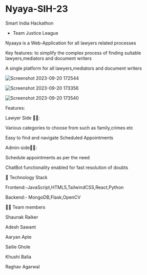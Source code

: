 # Nyaya-SIH-23
Smart India Hackathon
- Team Justice League

Nyaaya is a Web-Application for all lawyers related processes

Key features:
to simplify the complex process of finding suitable lawyers,mediators and document writers

A single platform for all lawyers,mediators and document writers

![Screenshot 2023-09-20 172544](https://github.com/srcode03/Nyaaya_SIH/assets/99495910/3d7a2e42-6bb5-4b45-ba01-27ce07371148)

![Screenshot 2023-09-20 173356](https://github.com/srcode03/Nyaaya_SIH/assets/99495910/023f3b35-6f5e-4ec2-973a-5f9b77588e79)

![Screenshot 2023-09-20 173540](https://github.com/srcode03/Nyaaya_SIH/assets/99495910/91da2dc5-8e30-4268-a187-4c28995dd20e)

Features:

Lawyer Side 👨‍🎓:

Various categories to choose from such as family,crimes etc

Easy to find and navigate Scheduled Appointments 


Admin-side👨‍💻:

Schedule appointments as per the need 

ChatBot functionality enabled for fast resolution of doubts

🤖 Technology Stack

Frontend:-JavaScript,HTML5,TailwindCSS,React,Python

Backend:- MongoDB,Flask,OpenCV

👩‍💻 Team members

Shaunak Raiker

Adesh Sawant

Aaryan Apte

Sailie Ghole

Khushi Balia

Raghav Agarwal







